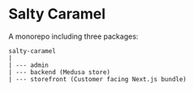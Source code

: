 # Salty Caramel 

A monorepo including three packages: 

```
salty-caramel
|
| --- admin
| --- backend (Medusa store)
| --- storefront (Customer facing Next.js bundle)

```